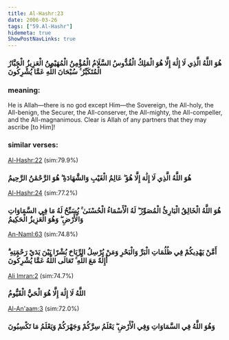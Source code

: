 ```yaml
---
title: Al-Hashr:23
date: 2006-03-26
tags: ["59.Al-Hashr"]
hidemeta: true 
ShowPostNavLinks: true 
---
```

### هُوَ اللَّهُ الَّذِي لَا إِلَٰهَ إِلَّا هُوَ الْمَلِكُ الْقُدُّوسُ السَّلَامُ الْمُؤْمِنُ الْمُهَيْمِنُ الْعَزِيزُ الْجَبَّارُ الْمُتَكَبِّرُ ۚ سُبْحَانَ اللَّهِ عَمَّا يُشْرِكُونَ
### meaning: 
He is Allah—there is no god except Him—the Sovereign, the All-holy, the All-benign, the Securer, the All-conserver, the All-mighty, the All-compeller, and the All-magnanimous. Clear is Allah of any partners that they may ascribe [to Him]!
### similar verses: 

[Al-Hashr:22](/59/22) (sim:79.9%)

### هُوَ اللَّهُ الَّذِي لَا إِلَٰهَ إِلَّا هُوَ ۖ عَالِمُ الْغَيْبِ وَالشَّهَادَةِ ۖ هُوَ الرَّحْمَٰنُ الرَّحِيمُ

[Al-Hashr:24](/59/24) (sim:77.2%)

### هُوَ اللَّهُ الْخَالِقُ الْبَارِئُ الْمُصَوِّرُ ۖ لَهُ الْأَسْمَاءُ الْحُسْنَىٰ ۚ يُسَبِّحُ لَهُ مَا فِي السَّمَاوَاتِ وَالْأَرْضِ ۖ وَهُوَ الْعَزِيزُ الْحَكِيمُ

[An-Naml:63](/27/63) (sim:74.8%)

### أَمَّنْ يَهْدِيكُمْ فِي ظُلُمَاتِ الْبَرِّ وَالْبَحْرِ وَمَنْ يُرْسِلُ الرِّيَاحَ بُشْرًا بَيْنَ يَدَيْ رَحْمَتِهِ ۗ أَإِلَٰهٌ مَعَ اللَّهِ ۚ تَعَالَى اللَّهُ عَمَّا يُشْرِكُونَ

[Ali Imran:2](/3/2) (sim:74.7%)

### اللَّهُ لَا إِلَٰهَ إِلَّا هُوَ الْحَيُّ الْقَيُّومُ

[Al-An'aam:3](/6/3) (sim:72.0%)

### وَهُوَ اللَّهُ فِي السَّمَاوَاتِ وَفِي الْأَرْضِ ۖ يَعْلَمُ سِرَّكُمْ وَجَهْرَكُمْ وَيَعْلَمُ مَا تَكْسِبُونَ
